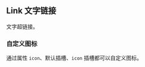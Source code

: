 <div class="demo-header">
<p class="overviewicon">
  <span class="wapi-form-button"/>
</p>

## Link 文字链接

<nova-uxlink widget-name="Button"></nova-uxlink>

文字超链接。
</div>

### 自定义图标

通过属性 `icon`、默认插槽、`icon` 插槽都可以自定义图标。

<nova-demo-view link="link/custom-icon"></nova-demo-view>

<br>

